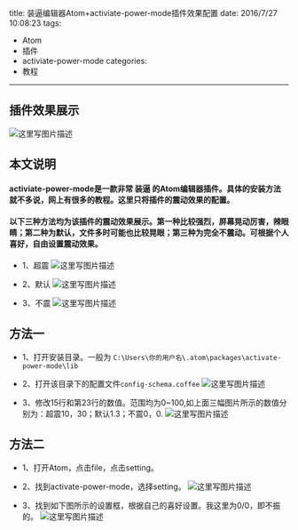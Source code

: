 title: 装逼编辑器Atom+activiate-power-mode插件效果配置
date: 2016/7/27 10:08:23
tags:
- Atom
- 插件
- activiate-power-mode
categories:
- 教程
---

## 插件效果展示
![这里写图片描述](http://img.blog.csdn.net/20160727220824261)

## 本文说明
#### activiate-power-mode是一款非常 **装逼** 的Atom编辑器插件。具体的安装方法就不多说，网上有很多的教程。这里只将插件的震动效果的配置。

<!-- more -->

#### 以下三种方法均为该插件的震动效果展示。第一种比较强烈，屏幕晃动厉害，辣眼睛；第二种为默认，文件多时可能也比较晃眼；第三种为完全不震动。可根据个人喜好，自由设置震动效果。

- 1、超震
![这里写图片描述](http://img.blog.csdn.net/20160727220734518)

- 2、默认
![这里写图片描述](http://img.blog.csdn.net/20160727220802081)

- 3、不震
![这里写图片描述](http://img.blog.csdn.net/20160727220812120)

## 方法一

- 1、打开安装目录。一般为 `C:\Users\你的用户名\.atom\packages\activate-power-mode\lib`

- 2、打开该目录下的配置文件`config-schema.coffee`
![这里写图片描述](http://img.blog.csdn.net/20160727221236317)

- 3、修改15行和第23行的数值。范围均为0~100,如上面三幅图片所示的数值分别为：超震10，30；默认1.3；不震0，0.
![这里写图片描述](http://img.blog.csdn.net/20160727221248673)

## 方法二

- 1、打开Atom，点击file，点击setting。
- 2、找到activate-power-mode，选择setting。
![这里写图片描述](http://img.blog.csdn.net/20160829124045539)

- 3、找到如下图所示的设置框，根据自己的喜好设置。我这里为0/0，即不振的。
![这里写图片描述](http://img.blog.csdn.net/20160829124055848)
